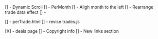 [] - Dynamic Scroll
[] - PerMonth
    [] - Aligh month to the left
    [] - Rearrange trade data effect
    [] - 

[] - perTrade.html
[] - revise trades.js

[X] - deals page
[] - Copyright info
[] - New links section